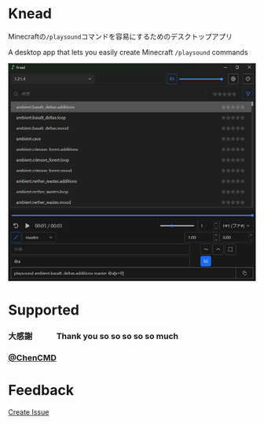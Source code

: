 # Knead
Minecraftの`/playsound`コマンドを容易にするためのデスクトップアプリ

A desktop app that lets you easily create Minecraft `/playsound` commands

![SampleImage](image.png)

# Supported
### 大感謝　　　Thank you so so so so so much
### [@ChenCMD](https://github.com/ChenCMD)


# Feedback

[Create Issue](https://github.com/nea-c/Knead/issues/new)